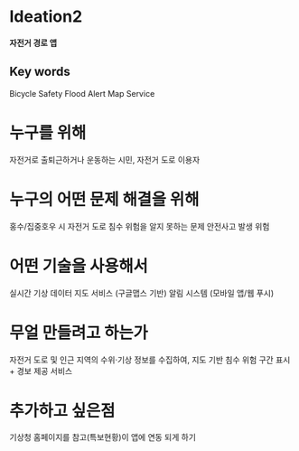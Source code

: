 # Ideation2

**자전거 경로 앱**

## Key words
Bicycle Safety
Flood Alert
Map Service

# 누구를 위해
자전거로 출퇴근하거나 운동하는 시민, 자전거 도로 이용자

# 누구의 어떤 문제 해결을 위해
홍수/집중호우 시 자전거 도로 침수 위험을 알지 못하는 문제
안전사고 발생 위험

# 어떤 기술을 사용해서
실시간 기상 데이터
지도 서비스 (구글맵스 기반)
알림 시스템 (모바일 앱/웹 푸시)

# 무얼 만들려고 하는가
자전거 도로 및 인근 지역의 수위·기상 정보를 수집하여, 지도 기반 침수 위험 구간 표시 + 경보 제공 서비스

# 추가하고 싶은점
기상청 홈페이지를 참고(특보현황)이 앱에 연동 되게 하기
